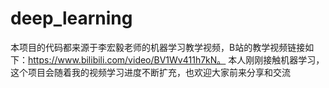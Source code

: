 # deep_learning
本项目的代码都来源于李宏毅老师的机器学习教学视频，B站的教学视频链接如下：https://www.bilibili.com/video/BV1Wv411h7kN。
本人刚刚接触机器学习，这个项目会随着我的视频学习进度不断扩充，也欢迎大家前来分享和交流
